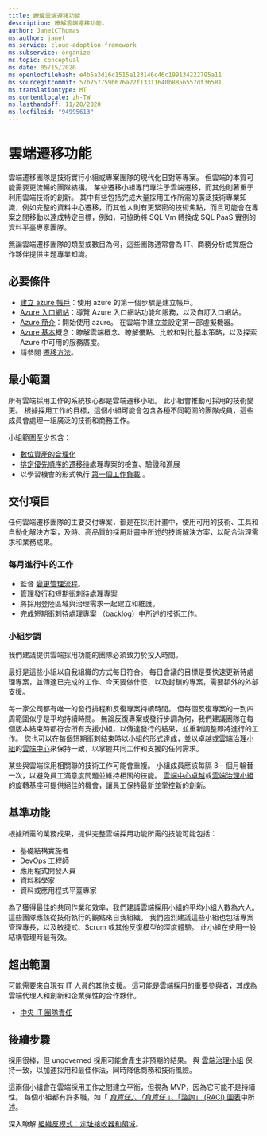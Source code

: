 ```yaml
---
title: 瞭解雲端遷移功能
description: 瞭解雲端遷移功能。
author: JanetCThomas
ms.author: janet
ms.service: cloud-adoption-framework
ms.subservice: organize
ms.topic: conceptual
ms.date: 05/15/2020
ms.openlocfilehash: e4b5a3d16c1515e123146c46c199134222795a11
ms.sourcegitcommit: 57b757759b676a22f13311640b8856557df36581
ms.translationtype: MT
ms.contentlocale: zh-TW
ms.lasthandoff: 11/20/2020
ms.locfileid: "94995613"
---
```

# <a name="cloud-migration-functions"></a>雲端遷移功能

雲端遷移團隊是技術實行小組或專案團隊的現代化日對等專案。 但雲端的本質可能需要更流暢的團隊結構。 某些遷移小組專門專注于雲端遷移，而其他則著重于利用雲端技術的創新。 其中有些包括完成大量採用工作所需的廣泛技術專業知識，例如完整的資料中心遷移，而其他人則有更緊密的技術焦點，而且可能會在專案之間移動以達成特定目標，例如，可協助將 SQL Vm 轉換成 SQL PaaS 實例的資料平臺專家團隊。

無論雲端遷移團隊的類型或數目為何，這些團隊通常會為 IT、商務分析或實施合作夥伴提供主題專業知識。

## <a name="prerequisites"></a>必要條件

- [建立 azure 帳戶](/learn/modules/create-an-azure-account)：使用 azure 的第一個步驟是建立帳戶。
- [Azure 入口網站](/learn/modules/tour-azure-portal)：導覽 Azure 入口網站功能和服務，以及自訂入口網站。
- [Azure 簡介](/learn/modules/welcome-to-azure)：開始使用 azure。 在雲端中建立並設定第一部虛擬機器。
- [Azure 基本](/learn/paths/azure-for-the-data-engineer)概念：瞭解雲端概念、瞭解優點、比較和對比基本策略，以及探索 Azure 中可用的服務廣度。
- 請參閱 [遷移方法](../migrate/index.md)。

## <a name="minimum-scope"></a>最小範圍

所有雲端採用工作的系統核心都是雲端遷移小組。 此小組會推動可採用的技術變更。 根據採用工作的目標，這個小組可能會包含各種不同範圍的團隊成員，這些成員會處理一組廣泛的技術和商務工作。

小組範圍至少包含：

- [數位資產的合理化](../digital-estate/index.md)
- [排定優先順序的遷移待](../migrate/migration-considerations/assess/release-iteration-backlog.md)處理專案的檢查、驗證和進展
- 以學習機會的形式執行 [第一個工作負載](../digital-estate/rationalize.md#select-the-first-workload) 。

## <a name="deliverable"></a>交付項目

任何雲端遷移團隊的主要交付專案，都是在採用計畫中，使用可用的技術、工具和自動化解決方案，及時、高品質的採用計畫中所述的技術解決方案，以配合治理需求和業務成果。

### <a name="ongoing-monthly-tasks"></a>每月進行中的工作

- 監督 [變更管理流程](../migrate/migration-considerations/prerequisites/technical-complexity.md)。
- 管理[發行和短期衝刺](../migrate/migration-considerations/assess/release-iteration-backlog.md)待處理專案
- 將採用登陸區域與治理需求一起建立和維護。
- 完成短期衝刺待處理專案 [（backlog）](../migrate/migration-considerations/assess/release-iteration-backlog.md)中所述的技術工作。

### <a name="team-cadence"></a>小組步調

我們建議提供雲端採用功能的團隊必須致力於投入時間。

最好是這些小組以自我組織的方式每日符合。 每日會議的目標是要快速更新待處理專案，並傳達已完成的工作、今天要做什麼，以及封鎖的專案，需要額外的外部支援。

每一家公司都有唯一的發行排程和反復專案持續時間。 但每個反復專案的一到四周範圍似乎是平均持續時間。 無論反復專案或發行步調為何，我們建議團隊在每個版本結束時都符合所有支援小組，以傳達發行的結果，並重新調整即將進行的工作。 您也可以在每個短期衝刺結束時以小組的形式達成，並以卓越或[雲端治理小組](./cloud-governance.md)的[雲端中心](../organize/cloud-center-of-excellence.md)來保持一致，以掌握共同工作和支援的任何需求。

某些與雲端採用相關聯的技術工作可能會重複。 小組成員應該每隔 3 &ndash; 個月輪替一次，以避免員工滿意度問題並維持相關的技能。 [雲端中心卓越](../organize/cloud-center-of-excellence.md)或[雲端治理小組](./cloud-governance.md)的旋轉基座可提供絕佳的機會，讓員工保持最新並掌控新的創新。

## <a name="baseline-capability"></a>基準功能

根據所需的業務成果，提供完整雲端採用功能所需的技能可能包括：

- 基礎結構實施者
- DevOps 工程師
- 應用程式開發人員
- 資料科學家
- 資料或應用程式平臺專家

為了獲得最佳的共同作業和效率，我們建議雲端採用小組的平均小組人數為六人。 這些團隊應該從技術執行的觀點來自我組織。 我們強烈建議這些小組也包括專案管理專長，以及敏捷式、Scrum 或其他反復模型的深度體驗。 此小組在使用一般結構管理時最有效。

## <a name="out-of-scope"></a>超出範圍

可能需要來自現有 IT 人員的其他支援。 這可能是雲端採用的重要參與者，其成為雲端代理人和創新和企業彈性的合作夥伴。

- [中央 IT 團隊責任](../organize/central-it.md)

## <a name="whats-next"></a>後續步驟

採用很棒，但 ungoverned 採用可能會產生非預期的結果。 與 [雲端治理小組](./cloud-governance.md) 保持一致，以加速採用和最佳作法，同時降低商務和技術風險。

這兩個小組會在雲端採用工作之間建立平衡，但視為 MVP，因為它可能不是持續性。 每個小組都有許多職，如「 [*負責任」、「負責任* 」、「諮詢」 (RACI) 圖表](../organize/raci-alignment.md)中所述。

深入瞭解 [組織反模式：定址接收器和領域](../organize/fiefdoms-silos.md)。
